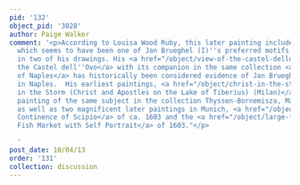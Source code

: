 ```yaml
---
pid: '132'
object_pid: '3028'
author: Paige Walker
comment: '<p>According to Louisa Wood Ruby, this later painting includes Castel dell’Ovo,
  which seems to have been one of Jan Brueghel (I)''s preferred motifs, showing up
  in two of his drawings. His <a href="/object/view-of-the-castel-dellovo">View of
  the Castel dell''Ovo</a> with its companion in the same collection <a href="/object/view-of-naples-harbor">Harbor
  of Naples</a> has historically been considered evidence of Jan Brueghel (I)''s activity
  in Naples.  His earliest paintings, <a href="/object/christ-in-the-storm-christ-and-apostles-on-the-lake-of-tiberius-milan">Christ
  in the Storm (Christ and Apostles on the Lake of Tiberius) (Milan)</a> and this
  painting of the same subject in the collection Thyssen-Bornemisza, Madrid of 1596,
  as well as two magnificent later paintings in Munich, <a href="/object/the-continence-of-scipio">The
  Continence of Scipio</a> of ca. 1603 and the <a href="/object/large-fish-market-with-self-portrait">Large
  Fish Market with Self Portrait</a> of 1603."</p>

  '
post_date: 10/04/13
order: '131'
collection: discussion
---
```

